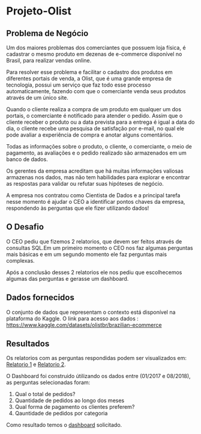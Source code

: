 # Projeto-Olist

## Problema de Negócio
Um dos maiores problemas dos comerciantes que possuem loja física, é cadastrar o
mesmo produto em dezenas de e-commerce disponível no Brasil, para realizar vendas online.

Para resolver esse problema e facilitar o cadastro dos produtos em diferentes
portais de venda, a Olist, que é uma grande empresa de tecnologia, possui um serviço que
faz todo esse processo automaticamente, fazendo com que o comerciante venda
seus produtos através de um único site.

Quando o cliente realiza a compra de um produto em qualquer um dos portais, o
comerciante é notificado para atender o pedido. Assim que o cliente receber o
produto ou a data prevista para a entrega é igual a data do dia, o cliente recebe
uma pesquisa de satisfação por e-mail, no qual ele pode avaliar a experiência de
compra e anotar alguns comentários.

Todas as informações sobre o produto, o cliente, o comerciante, o meio de
pagamento, as avaliações e o pedido realizado são armazenados em um banco de
dados.

Os gerentes da empresa acreditam que há muitas informações valiosas armazenas
nos dados, mas não tem habilidades para explorar e encontrar as respostas para
validar ou refutar suas hipóteses de negócio.


A empresa nos contratou como Cientista de Dados e a principal tarefa nesse momento é ajudar o CEO a identificar pontos chaves da empresa, respondendo às perguntas que ele fizer utilizando dados!

## O Desafio
O CEO pediu que fizemos 2 relatorios, que devem ser feitos através de consultas SQL.Em um primeiro momento o CEO nos faz algumas perguntas mais básicas e em um segundo momento ele faz perguntas mais complexas.

Após a conclusão desses 2 relatorios ele nos pediu que escolhecemos algumas das perguntas e gerasse um dashboard.


## Dados fornecidos
O conjunto de dados que representam o contexto está disponível na plataforma do Kaggle. O link para acesso aos dados : https://www.kaggle.com/datasets/olistbr/brazilian-ecommerce


## Resultados

Os relatorios com as perguntas respondidas podem ser visualizados em: [Relatorio 1](https://github.com/leoalvessantana/Projeto-Olist/blob/main/consultas_SQL/1.queries_basic.sql) e [Relatorio 2](https://github.com/leoalvessantana/Projeto-Olist/blob/main/consultas_SQL/2.queries_advanced.sql).

O Dashboard foi construido útilizando os dados entre (01/2017 e 08/2018), as perguntas selecionadas foram:
1. Qual o total de pedidos?
2. Quantidade de pedidos ao longo dos meses
3. Qual forma de pagamento os clientes preferem?
4. Qauntidade de pedidos por categoria

Como resultado temos o [dashboard](https://github.com/leoalvessantana/Projeto-Olist) solicitado.


